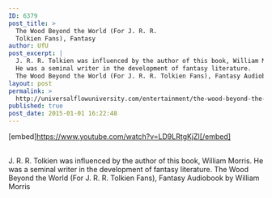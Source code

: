 ```yaml
---
ID: 6379
post_title: >
  The Wood Beyond the World (For J. R. R.
  Tolkien Fans), Fantasy
author: UfU
post_excerpt: |
  J. R. R. Tolkien was influenced by the author of this book, William Morris.
  He was a seminal writer in the development of fantasy literature.
  The Wood Beyond the World (For J. R. R. Tolkien Fans), Fantasy Audiobook by William Morris
layout: post
permalink: >
  http://universalflowuniversity.com/entertainment/the-wood-beyond-the-world-for-j-r-r-tolkien-fans-fantasy/
published: true
post_date: 2015-01-01 16:22:48
---
```

[embed]https://www.youtube.com/watch?v=LD9LRtgKjZI[/embed]</br></br>
<p>J. R. R. Tolkien was influenced by the author of this book, William Morris.
He was a seminal writer in the development of fantasy literature.
The Wood Beyond the World (For J. R. R. Tolkien Fans), Fantasy Audiobook by William Morris</p>